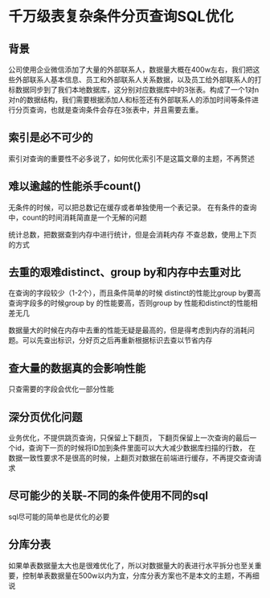 # 千万级表复杂条件分页查询SQL优化

## 背景

公司使用企业微信添加了大量的外部联系人，数据量大概在400w左右，我们把这些外部联系人基本信息、员工和外部联系人关系数据，以及员工给外部联系人的打标数据同步到了我们本地数据库，这分别对应数据库中的3张表。构成了一个1对n对n的数据结构，我们需要根据添加人和标签还有外部联系人的添加时间等条件进行分页查询，也就是查询条件会存在3张表中，并且需要去重。

## 索引是必不可少的

索引对查询的重要性不必多说了，如何优化索引不是这篇文章的主题，不再赘述

## 难以逾越的性能杀手count()

无条件的时候，可以把总数记在缓存或者单独使用一个表记录。
在有条件的查询中，count的时间消耗简直是一个无解的问题

统计总数，把数据查到内存中进行统计，但是会消耗内存
不查总数，使用上下页的方式

## 去重的艰难distinct、group by和内存中去重对比

在查询的字段较少（1-2个），而且条件简单的时候 distinct的性能比group by要高
查询字段多的时候group by 的性能要高，否则group by 性能和distinct的性能相差无几

数据量大的时候在内存中去重的性能无疑是最高的，但是得考虑到内存的消耗问题。可以先查出标识，分好页之后再重新根据标识去查以节省内存

## 查大量的数据真的会影响性能

只查需要的字段会优化一部分性能

## 深分页优化问题

业务优化，不提供跳页查询，只保留上下翻页，
下翻页保留上一次查询的最后一个id，查询下一页的时候将ID加到条件里面可以大大减少数据库扫描的行数，
在数据一致性要求不是很高的时候，上翻页对数据在前端进行缓存，不再提交查询请求

## 尽可能少的关联-不同的条件使用不同的sql

sql尽可能的简单也是优化的必要

## 分库分表

如果单表数据量太大也是很难优化了，所以对数据量大的表进行水平拆分也至关重要，控制单表数据量在500w以内为宜，分库分表方案也不是本文的主题，不再细说
